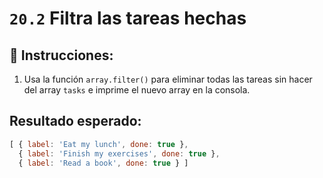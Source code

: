 # `20.2` Filtra las tareas hechas

## 📝 Instrucciones:

1. Usa la función `array.filter()` para eliminar todas las tareas sin hacer del array `tasks` e imprime el nuevo array en la consola.

## Resultado esperado:

```js
[ { label: 'Eat my lunch', done: true },
  { label: 'Finish my exercises', done: true },
  { label: 'Read a book', done: true } ]
```